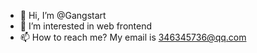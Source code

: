 - 👋 Hi, I’m @Gangstart
- 👀 I’m interested in web frontend
- 📫 How to reach me? My email is 346345736@qq.com

<!---
Gangstart/Gangstart is a ✨ special ✨ repository because its `README.md` (this file) appears on your GitHub profile.
You can click the Preview link to take a look at your changes.
--->

